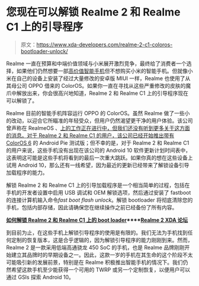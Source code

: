 # 您现在可以解锁 Realme 2 和 Realme C1 上的引导程序

> 原文：<https://www.xda-developers.com/realme-2-c1-coloros-bootloader-unlock/>

Realme 一直在预算和中端价值领域与小米展开激烈竞争，最终给了消费者一个选择，如果他们仍然想要一部[高价值智能手机](https://www.xda-developers.com/realme-5-pro-review/)但不想购买小米的智能手机。但就像小米在自己的设备上安装了经过大量修改的安卓版 MIUI 一样，Realme 也使用了从其母公司 OPPO 借来的 ColorOS。如果你一直在寻找从这些严重修改的皮肤的魔爪中解放出来，你会很高兴地知道，Realme 2 和 Realme C1 上的引导程序现在可以解锁了。

Realme 目前的智能手机阵容运行 OPPO 的 ColorOS。虽然 Realme 做了一些小的改动，以迎合它所瞄准的年轻受众，但用户仍然渴望更干净的用户体验。该公司曾声称在 RealmeOS 、[上的工作正在进行中，但我们还没有听到更多关于这方面的消息。对于 Realme 2 和 Realme C1 的用户，该公司已经](https://www.xda-developers.com/realme-realmeos-replace-oppo-coloros/)[开始推出带有 ColorOS 6](https://www.xda-developers.com/realme-2-c1-coloros-6-android-pie-beta/) 的 Android Pie 测试版；但不幸的是，对于 Realme 2 和 Realme C1 的用户来说，这些手机没有出现在该公司的 Android 10 软件更新计划时间表中，这表明这可能是这些手机将看到的最后一次重大跳跃。如果你真的想在这些设备上试用 Android 10，那么还有一线希望，因为最近的更新已经带来了解锁设备引导加载程序的能力。

解锁 Realme 2 和 Realme C1 上的引导加载程序是一个相当简单的过程，包括在手机的开发者设置中启用 USB 调试和 OEM 解锁选项，然后通过安装了 fastboot 的连接计算机输入命令*fast boot flash unlock*。解锁 bootloader 将彻底清除您的手机，包括内部存储，因此请确保您在继续操作之前已经备份了所有内容。

**[如何解锁 Realme 2 和 Realme C1 上的 boot loader](https://forum.xda-developers.com/realme-2/how-to/guide-to-unlock-bootloader-realme-c1-t3966734)****[Realme 2 XDA 论坛](https://forum.xda-developers.com/realme-2)**

到目前为止，在这些手机上解锁引导程序的使用是有限的。我们无法为手机找到任何定制的恢复版本，这是合乎逻辑的，因为解锁引导程序的能力刚刚到来。然而，Realme 2 是一款采用低端高通骁龙 450 SoC 的手机，也是 Realme 品牌刚刚开始建立其品牌时的早期设备之一。因此，这款一岁的手机在其生命的这个阶段不太可能吸引新的发展前景，特别是在 Realme 积极推出智能手机的情况下。我们仍然希望这款手机至少能获得一个可用的 TWRP 或另一个定制恢复，以便用户可以通过 GSIs 探索 Android 10。